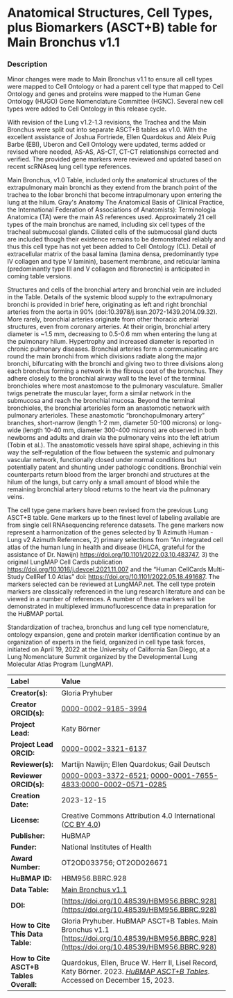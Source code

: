 # Anatomical Structures, Cell Types, plus Biomarkers (ASCT+B) table for Main Bronchus v1.1

### Description

Minor changes were made to Main Bronchus v1.1 to ensure all cell types were mapped to Cell Ontology or had a parent cell type that mapped to Cell Ontology and genes and proteins were mapped to the Human Gene Ontology (HUGO) Gene Nomenclature Committee (HGNC).  Several new cell types were added to Cell Ontology in this release cycle.

With revision of the Lung v1.2-1.3 revisions, the Trachea and the Main Bronchus were split out into separate ASCT+B tables as v1.0.  With the excellent assistance of Joshua Fortriede, Ellen Quardokus and Aleix Puig Barbe (EBI), Uberon and Cell Ontology were updated, terms added or revised where needed, AS-AS, AS-CT, CT-CT relationships corrected and verified. The provided gene markers were reviewed and updated based on recent scRNAseq lung cell type references.

Main Bronchus, v1.0 Table, included only the anatomical structures of the extrapulmonary main bronchi as they extend from the branch point of the trachea to the lobar bronchi that become intrapulmonary upon entering the lung at the hilum. Gray's Anatomy The Anatomical Basis of Clinical Practice, the International Federation of Associations of Anatomists): Terminologia Anatomica (TA) were the main AS references used.   Approximately 21 cell types of the main bronchus are named, including six cell types of the tracheal submucosal glands. Ciliated cells of the submucosal gland ducts are included though their existence remains to be demonstrated reliably and thus this cell type has not yet been added to Cell Ontology (CL).  Detail of extracellular matrix of the basal lamina (lamina densa, predominantly type IV collagen and type V laminin), basement membrane, and reticular lamina (predominantly type III and V collagen and fibronectin) is anticipated in coming table versions. 

Structures and cells of the bronchial artery and bronchial vein are included in the Table.  Details of the systemic blood supply to the extrapulmonary bronchi is provided in brief here, originating as left and right bronchial arteries from the aorta in 90% (doi:10.3978/j.issn.2072-1439.2014.09.32). More rarely, bronchial arteries originate from other thoracic arterial structures, even from coronary arteries. At their origin, bronchial artery diameter  is ~1.5 mm, decreasing to 0.5-0.6 mm when entering the lung at the pulmonary hilum. Hypertrophy and increased diameter is reported in chronic pulmonary diseases. Bronchial arteries form a communicating arc round the main bronchi from which divisions radiate along the major bronchi, bifurcating with the bronchi and giving two to three divisions along each bronchus forming a network in the fibrous coat of the bronchus. They adhere closely to the bronchial airway wall to the level of the terminal bronchioles where most anastomose to the pulmonary vasculature. Smaller twigs penetrate the muscular layer, form a similar network in the submucosa and reach the bronchial mucosa. Beyond the terminal bronchioles, the bronchial arterioles form an anastomotic network with pulmonary arterioles. These anastomotic “bronchopulmonary artery” branches, short-narrow (length 1-2 mm, diameter 50-100 microns) or long-wide (length 10-40 mm, diameter 300-400 microns) are observed in both newborns and adults and drain via the pulmonary veins into the left atrium (Tobin et al.). The anastomotic vessels have spiral shape, achieving in this way the self-regulation of the flow between the systemic and pulmonary vascular network, functionally closed under normal conditions but potentially patent and shunting under pathologic conditions. Bronchial vein counterparts return blood from the larger bronchi and structures at the hilum of the lungs, but carry only a small amount of blood while the remaining bronchial artery blood returns to the heart via the pulmonary veins. 

The cell type gene markers have been revised from the previous Lung ASCT+B table. Gene markers up to the finest level of labeling available are from single cell RNAsequencing reference datasets.   The gene markers now represent a harmonization of the genes selected by 1) Azimuth Human - Lung v2 Azimuth References, 2) primary selections from “An integrated cell atlas of the human lung in health and disease (IHLCA, grateful for the assistance of Dr. Nawijn) https://doi.org/10.1101/2022.03.10.483747, 3) the original LungMAP Cell Cards publication https://doi.org/10.1016/j.devcel.2021.11.007  and the “Human CellCards Multi-Study CellRef 1.0 Atlas” doi: https://doi.org/10.1101/2022.05.18.491687.  The markers selected can be reviewed at LungMAP.net. The cell type protein markers are classically referenced in the lung research literature and can be viewed in a number of references. A number of these markers will be demonstrated in multiplexed immunofluorescence data in preparation for the HuBMAP portal.

Standardization of trachea, bronchus and lung cell type nomenclature, ontology expansion, gene and protein marker identification continue by an organization of experts in the field, organized in cell type task forces, initiated on April 19, 2022 at the University of California San Diego, at a Lung Nomenclature Summit organized by the Developmental Lung Molecular Atlas Program (LungMAP).


| Label | Value |
| :------------- |:-------------|
| **Creator(s):** | Gloria Pryhuber |
| **Creator ORCID(s):** | [0000-0002-9185-3994](https://orcid.org/0000-0002-9185-3994) |
| **Project Lead:** | Katy B&ouml;rner |
| **Project Lead ORCID:** | [0000-0002-3321-6137](https://orcid.org/0000-0002-3321-6137) |
| **Reviewer(s):** | Martijn Nawijn; Ellen Quardokus; Gail Deutsch|
| **Reviewer ORCID(s):** |[0000-0003-3372-6521](https://orcid.org/0000-0003-3372-6521); [0000-0001-7655-4833](https://orcid.org/0000-0001-7655-4833);[0000-0002-0571-0285](https://orcid.org/0000-0002-0571-0285)|
| **Creation Date:** | 2023-12-15 |
| **License:** | Creative Commons Attribution 4.0 International ([CC BY 4.0](https://creativecommons.org/licenses/by/4.0/)) |
| **Publisher:** | HuBMAP |
| **Funder:** | National Institutes of Health |
| **Award Number:** | OT2OD033756; OT2OD026671 |
| **HuBMAP ID:** | HBM956.BBRC.928 |
| **Data Table:** | [Main Bronchus v1.1](https://cdn.humanatlas.io/hra-releases/v2.0/asct-b/asct-b-vh-main-bronchus.csv) |
| **DOI:** | [https://doi.org/10.48539/HBM956.BBRC.928](https://doi.org/10.48539/HBM956.BBRC.928)|
| **How to Cite This Data Table:** | Gloria Pryhuber. HuBMAP ASCT+B Tables. Main Bronchus v1.1 [https://doi.org/10.48539/HBM956.BBRC.928](https://doi.org/10.48539/HBM956.BBRC.928) |
| **How to Cite ASCT+B Tables Overall:** | Quardokus, Ellen, Bruce W. Herr II, Lisel Record, Katy B&ouml;rner. 2023. [*HuBMAP ASCT+B Tables*](https://humanatlas.io/asctb-tables). Accessed on December 15, 2023. |

